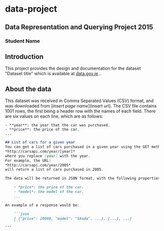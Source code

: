 # data-project
## Data Representation and Querying Project 2015
### Student Name

## Introduction
This project provides the design and documentation for the dataset "Dataset title" which is available at [data.gov.ie](http://data.gov.ie)...

## About the data
This dataset was received in Comma Separated Values (CSV) format, and was downloaded from [*insert page name*](insert url).
The CSV file contains 1001 rows, the first being a header row with the names of each field.
There are six values on each line, which are as follows:

    - **year**: the year that the car was purchased.
    - **price**: the price of the car.
    ...

```markdown
## List of cars for a given year
You can get a list of cars purchased in a given year using the GET method at the following URL:
*http://carsapi.com/year/[year]*
where you replace [year] with the year.
For example, the URL:
*http://carsapi.com/year/2005*
will return a list of cars purchased in 2005.

The data will be returned in JSON format, with the following properties for each car:

    - *price*: the price of the car.
    - *model*: the model of the car.
    ...

An example of a response would be:

    ```json
    [ {"price": 20000, "model": "Skoda", ...}, {...}, ...]
    ```
'''


